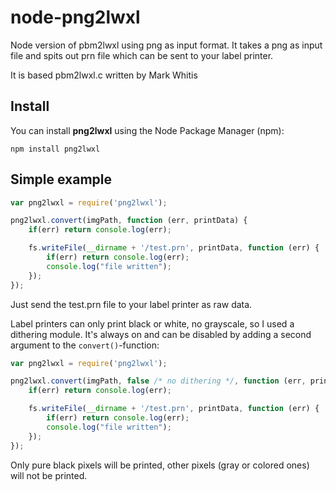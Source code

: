 # node-png2lwxl
Node version of pbm2lwxl using png as input format. It takes a png as input file and spits out prn file which can be sent to your label printer.

It is based pbm2lwxl.c written by Mark Whitis

## Install

You can install __png2lwxl__ using the Node Package Manager (npm):

    npm install png2lwxl

## Simple example
```js
var png2lwxl = require('png2lwxl');

png2lwxl.convert(imgPath, function (err, printData) {
    if(err) return console.log(err);

    fs.writeFile(__dirname + '/test.prn', printData, function (err) {
        if(err) return console.log(err);
        console.log("file written");
    });
});
```

Just send the test.prn file to your label printer as raw data.

Label printers can only print black or white, no grayscale, so I used a dithering module. It's always on and can be disabled by adding a second argument to the ```convert()```-function:

```js
var png2lwxl = require('png2lwxl');

png2lwxl.convert(imgPath, false /* no dithering */, function (err, printData) {
    if(err) return console.log(err);

    fs.writeFile(__dirname + '/test.prn', printData, function (err) {
        if(err) return console.log(err);
        console.log("file written");
    });
});
```

Only pure black pixels will be printed, other pixels (gray or colored ones) will not be printed.
